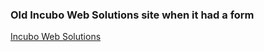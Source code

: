 ### Old Incubo Web Solutions site when it had a form

[Incubo Web Solutions](https://www.incuboweb.ca)
